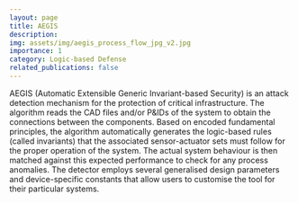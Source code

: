 ```yaml
---
layout: page
title: AEGIS
description: 
img: assets/img/aegis_process_flow_jpg_v2.jpg
importance: 1
category: Logic-based Defense
related_publications: false
---
```


AEGIS (Automatic Extensible Generic Invariant-based Security) is an attack detection mechanism for the protection of critical infrastructure. The algorithm reads the CAD files and/or P&IDs of the system to obtain the connections between the components. Based on encoded fundamental principles, the algorithm automatically generates the logic-based rules (called invariants) that the associated sensor-actuator sets must follow for the proper operation of the system. The actual system behaviour is then matched against this expected performance to check for any process anomalies. The detector employs several generalised design parameters and device-specific constants that allow users to customise the tool for their particular systems.
